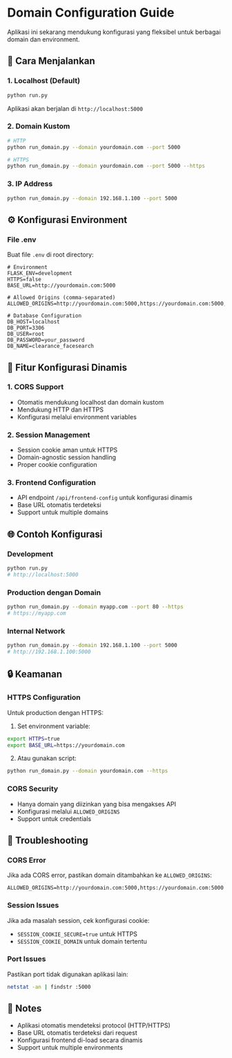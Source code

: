 # Domain Configuration Guide

Aplikasi ini sekarang mendukung konfigurasi yang fleksibel untuk berbagai domain dan environment.

## 🚀 Cara Menjalankan

### 1. Localhost (Default)
```bash
python run.py
```
Aplikasi akan berjalan di `http://localhost:5000`

### 2. Domain Kustom
```bash
# HTTP
python run_domain.py --domain yourdomain.com --port 5000

# HTTPS
python run_domain.py --domain yourdomain.com --port 5000 --https
```

### 3. IP Address
```bash
python run_domain.py --domain 192.168.1.100 --port 5000
```

## ⚙️ Konfigurasi Environment

### File .env
Buat file `.env` di root directory:

```env
# Environment
FLASK_ENV=development
HTTPS=false
BASE_URL=http://yourdomain.com:5000

# Allowed Origins (comma-separated)
ALLOWED_ORIGINS=http://yourdomain.com:5000,https://yourdomain.com:5000,http://localhost:5000

# Database Configuration
DB_HOST=localhost
DB_PORT=3306
DB_USER=root
DB_PASSWORD=your_password
DB_NAME=clearance_facesearch
```

## 🔧 Fitur Konfigurasi Dinamis

### 1. CORS Support
- Otomatis mendukung localhost dan domain kustom
- Mendukung HTTP dan HTTPS
- Konfigurasi melalui environment variables

### 2. Session Management
- Session cookie aman untuk HTTPS
- Domain-agnostic session handling
- Proper cookie configuration

### 3. Frontend Configuration
- API endpoint `/api/frontend-config` untuk konfigurasi dinamis
- Base URL otomatis terdeteksi
- Support untuk multiple domains

## 🌐 Contoh Konfigurasi

### Development
```bash
python run.py
# http://localhost:5000
```

### Production dengan Domain
```bash
python run_domain.py --domain myapp.com --port 80 --https
# https://myapp.com
```

### Internal Network
```bash
python run_domain.py --domain 192.168.1.100 --port 5000
# http://192.168.1.100:5000
```

## 🔒 Keamanan

### HTTPS Configuration
Untuk production dengan HTTPS:

1. Set environment variable:
```bash
export HTTPS=true
export BASE_URL=https://yourdomain.com
```

2. Atau gunakan script:
```bash
python run_domain.py --domain yourdomain.com --https
```

### CORS Security
- Hanya domain yang diizinkan yang bisa mengakses API
- Konfigurasi melalui `ALLOWED_ORIGINS`
- Support untuk credentials

## 🐛 Troubleshooting

### CORS Error
Jika ada CORS error, pastikan domain ditambahkan ke `ALLOWED_ORIGINS`:
```env
ALLOWED_ORIGINS=http://yourdomain.com:5000,https://yourdomain.com:5000
```

### Session Issues
Jika ada masalah session, cek konfigurasi cookie:
- `SESSION_COOKIE_SECURE=true` untuk HTTPS
- `SESSION_COOKIE_DOMAIN` untuk domain tertentu

### Port Issues
Pastikan port tidak digunakan aplikasi lain:
```bash
netstat -an | findstr :5000
```

## 📝 Notes

- Aplikasi otomatis mendeteksi protocol (HTTP/HTTPS)
- Base URL otomatis terdeteksi dari request
- Konfigurasi frontend di-load secara dinamis
- Support untuk multiple environments
